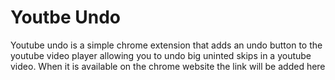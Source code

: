 # Youtbe Undo
Youtube undo is a simple chrome extension that adds an undo button to the youtube video player allowing you to undo big uninted skips in a youtube video. When it is available on the chrome website the link will be added here